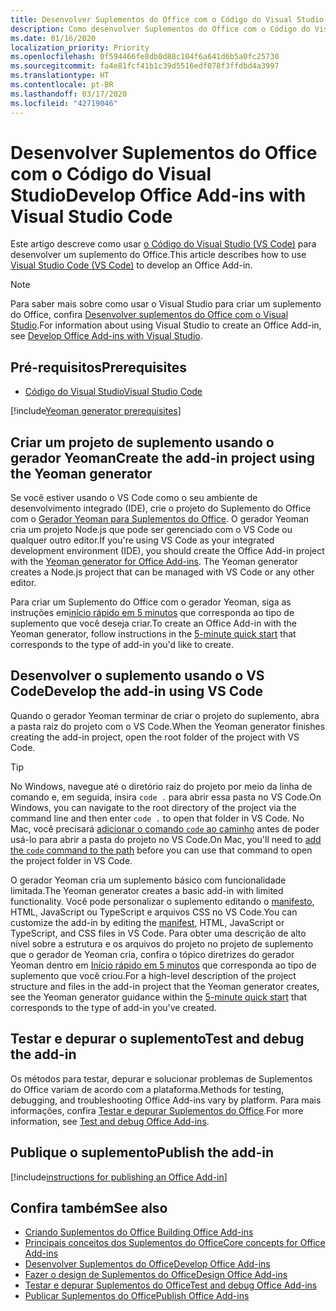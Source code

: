 ```yaml
---
title: Desenvolver Suplementos do Office com o Código do Visual Studio
description: Como desenvolver Suplementos do Office com o Código do Visual Studio
ms.date: 01/16/2020
localization_priority: Priority
ms.openlocfilehash: 0f594466fe8db0d88c104f6a641d6b5a0fc25730
ms.sourcegitcommit: fa4e81fcf41b1c39d5516edf078f3ffdbd4a3997
ms.translationtype: HT
ms.contentlocale: pt-BR
ms.lasthandoff: 03/17/2020
ms.locfileid: "42719046"
---
```

# <a name="develop-office-add-ins-with-visual-studio-code"></a><span data-ttu-id="d1859-103">Desenvolver Suplementos do Office com o Código do Visual Studio</span><span class="sxs-lookup"><span data-stu-id="d1859-103">Develop Office Add-ins with Visual Studio Code</span></span>

<span data-ttu-id="d1859-104">Este artigo descreve como usar [o Código do Visual Studio (VS Code)](https://code.visualstudio.com) para desenvolver um suplemento do Office.</span><span class="sxs-lookup"><span data-stu-id="d1859-104">This article describes how to use [Visual Studio Code (VS Code)](https://code.visualstudio.com) to develop an Office Add-in.</span></span>

> [!NOTE]
> <span data-ttu-id="d1859-105">Para saber mais sobre como usar o Visual Studio para criar um suplemento do Office, confira [Desenvolver suplementos do Office com o Visual Studio](develop-add-ins-visual-studio.md).</span><span class="sxs-lookup"><span data-stu-id="d1859-105">For information about using Visual Studio to create an Office Add-in, see [Develop Office Add-ins with Visual Studio](develop-add-ins-visual-studio.md).</span></span>

## <a name="prerequisites"></a><span data-ttu-id="d1859-106">Pré-requisitos</span><span class="sxs-lookup"><span data-stu-id="d1859-106">Prerequisites</span></span>

- [<span data-ttu-id="d1859-107">Código do Visual Studio</span><span class="sxs-lookup"><span data-stu-id="d1859-107">Visual Studio Code</span></span>](https://code.visualstudio.com/)

[!include[Yeoman generator prerequisites](../includes/quickstart-yo-prerequisites.md)]

## <a name="create-the-add-in-project-using-the-yeoman-generator"></a><span data-ttu-id="d1859-108">Criar um projeto de suplemento usando o gerador Yeoman</span><span class="sxs-lookup"><span data-stu-id="d1859-108">Create the add-in project using the Yeoman generator</span></span>

<span data-ttu-id="d1859-109">Se você estiver usando o VS Code como o seu ambiente de desenvolvimento integrado (IDE), crie o projeto do Suplemento do Office com o [Gerador Yeoman para Suplementos do Office](https://github.com/OfficeDev/generator-office). O gerador Yeoman cria um projeto Node.js que pode ser gerenciado com o VS Code ou qualquer outro editor.</span><span class="sxs-lookup"><span data-stu-id="d1859-109">If you're using VS Code as your integrated development environment (IDE), you should create the Office Add-in project with the [Yeoman generator for Office Add-ins](https://github.com/OfficeDev/generator-office). The Yeoman generator creates a Node.js project that can be managed with VS Code or any other editor.</span></span> 

<span data-ttu-id="d1859-110">Para criar um Suplemento do Office com o gerador Yeoman, siga as instruções em[início rápido em 5 minutos](../index.md) que corresponda ao tipo de suplemento que você deseja criar.</span><span class="sxs-lookup"><span data-stu-id="d1859-110">To create an Office Add-in with the Yeoman generator, follow instructions in the [5-minute quick start](../index.md) that corresponds to the type of add-in you'd like to create.</span></span>

## <a name="develop-the-add-in-using-vs-code"></a><span data-ttu-id="d1859-111">Desenvolver o suplemento usando o VS Code</span><span class="sxs-lookup"><span data-stu-id="d1859-111">Develop the add-in using VS Code</span></span>

<span data-ttu-id="d1859-112">Quando o gerador Yeoman terminar de criar o projeto do suplemento, abra a pasta raiz do projeto com o VS Code.</span><span class="sxs-lookup"><span data-stu-id="d1859-112">When the Yeoman generator finishes creating the add-in project, open the root folder of the project with VS Code.</span></span> 

> [!TIP]
> <span data-ttu-id="d1859-113">No Windows, navegue até o diretório raiz do projeto por meio da linha de comando e, em seguida, insira `code .` para abrir essa pasta no VS Code.</span><span class="sxs-lookup"><span data-stu-id="d1859-113">On Windows, you can navigate to the root directory of the project via the command line and then enter `code .` to open that folder in VS Code.</span></span> <span data-ttu-id="d1859-114">No Mac, você precisará [adicionar o comando `code` ao caminho](https://code.visualstudio.com/docs/setup/mac#_launching-from-the-command-line) antes de poder usá-lo para abrir a pasta do projeto no VS Code.</span><span class="sxs-lookup"><span data-stu-id="d1859-114">On Mac, you'll need to [add the `code` command to the path](https://code.visualstudio.com/docs/setup/mac#_launching-from-the-command-line) before you can use that command to open the project folder in VS Code.</span></span>

<span data-ttu-id="d1859-115">O gerador Yeoman cria um suplemento básico com funcionalidade limitada.</span><span class="sxs-lookup"><span data-stu-id="d1859-115">The Yeoman generator creates a basic add-in with limited functionality.</span></span> <span data-ttu-id="d1859-116">Você pode personalizar o suplemento editando o [manifesto](add-in-manifests.md), HTML, JavaScript ou TypeScript e arquivos CSS no VS Code.</span><span class="sxs-lookup"><span data-stu-id="d1859-116">You can customize the add-in by editing the [manifest](add-in-manifests.md), HTML, JavaScript or TypeScript, and CSS files in VS Code.</span></span> <span data-ttu-id="d1859-117">Para obter uma descrição de alto nível sobre a estrutura e os arquivos do projeto no projeto de suplemento que o gerador de Yeoman cria, confira o tópico diretrizes do gerador Yeoman dentro em [Início rápido em 5 minutos](../index.md) que corresponda ao tipo de suplemento que você criou.</span><span class="sxs-lookup"><span data-stu-id="d1859-117">For a high-level description of the project structure and files in the add-in project that the Yeoman generator creates, see the Yeoman generator guidance within the [5-minute quick start](../index.md) that corresponds to the type of add-in you've created.</span></span>

## <a name="test-and-debug-the-add-in"></a><span data-ttu-id="d1859-118">Testar e depurar o suplemento</span><span class="sxs-lookup"><span data-stu-id="d1859-118">Test and debug the add-in</span></span>

<span data-ttu-id="d1859-119">Os métodos para testar, depurar e solucionar problemas de Suplementos do Office variam de acordo com a plataforma.</span><span class="sxs-lookup"><span data-stu-id="d1859-119">Methods for testing, debugging, and troubleshooting Office Add-ins vary by platform.</span></span> <span data-ttu-id="d1859-120">Para mais informações, confira [Testar e depurar Suplementos do Office](../testing/test-debug-office-add-ins.md).</span><span class="sxs-lookup"><span data-stu-id="d1859-120">For more information, see [Test and debug Office Add-ins](../testing/test-debug-office-add-ins.md).</span></span>

## <a name="publish-the-add-in"></a><span data-ttu-id="d1859-121">Publique o suplemento</span><span class="sxs-lookup"><span data-stu-id="d1859-121">Publish the add-in</span></span>

[!include[instructions for publishing an Office Add-in](../includes/publish-add-in.md)]

## <a name="see-also"></a><span data-ttu-id="d1859-122">Confira também</span><span class="sxs-lookup"><span data-stu-id="d1859-122">See also</span></span>

- [<span data-ttu-id="d1859-123">Criando Suplementos do Office </span><span class="sxs-lookup"><span data-stu-id="d1859-123">Building Office Add-ins</span></span>](../overview/office-add-ins-fundamentals.md)
- [<span data-ttu-id="d1859-124">Principais conceitos dos Suplementos do Office</span><span class="sxs-lookup"><span data-stu-id="d1859-124">Core concepts for Office Add-ins</span></span>](../overview/core-concepts-office-add-ins.md)
- [<span data-ttu-id="d1859-125">Desenvolver Suplementos do Office</span><span class="sxs-lookup"><span data-stu-id="d1859-125">Develop Office Add-ins</span></span>](../develop/develop-overview.md)
- [<span data-ttu-id="d1859-126">Fazer o design de Suplementos do Office</span><span class="sxs-lookup"><span data-stu-id="d1859-126">Design Office Add-ins</span></span>](../design/add-in-design.md)
- [<span data-ttu-id="d1859-127">Testar e depurar Suplementos do Office</span><span class="sxs-lookup"><span data-stu-id="d1859-127">Test and debug Office Add-ins</span></span>](../testing/test-debug-office-add-ins.md)
- [<span data-ttu-id="d1859-128">Publicar Suplementos do Office</span><span class="sxs-lookup"><span data-stu-id="d1859-128">Publish Office Add-ins</span></span>](../publish/publish.md)